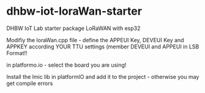 # dhbw-iot-loraWan-starter
DHBW IoT Lab starter package LoRaWAN with esp32

Modifiy the loraWan.cpp file - define the APPEUI Key, DEVEUI Key and APPKEY according YOUR TTU settings (member DEVEUI and APPEUI in LSB Format!!

in platformo.io - select the board you are using!

Install the lmic lib in platformIO and add it to the project - otherwise you may get compile errors
